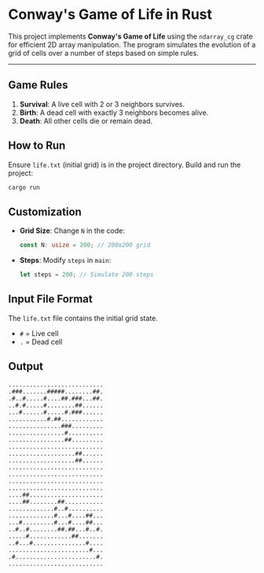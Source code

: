 # Conway's Game of Life in Rust

This project implements **Conway's Game of Life** using the `ndarray_cg` crate for efficient 2D array manipulation. The program simulates the evolution of a grid of cells over a number of steps based on simple rules.

---

## **Game Rules**

1. **Survival**: A live cell with 2 or 3 neighbors survives.
2. **Birth**: A dead cell with exactly 3 neighbors becomes alive.
3. **Death**: All other cells die or remain dead.

## **How to Run**

Ensure `life.txt` (initial grid) is in the project directory. Build and run the project:

```bash
cargo run
```

## **Customization**

- **Grid Size**: Change `N` in the code:
  ```rust
  const N: usize = 200; // 200x200 grid
  ```
- **Steps**: Modify `steps` in `main`:
  ```rust
  let steps = 200; // Simulate 200 steps
  ```

## **Input File Format**

The `life.txt` file contains the initial grid state.
   - `#` = Live cell
   - `.` = Dead cell

## **Output**

```
...........................
.###.......#####........##.
.#..#.....#....##.###...##.
..#.#.....#........##......
...#......#.....#.###......
...........#.##............
...............###.........
................#..........
................##.........
...........................
...................##......
...................##......
...........................
...........................
...........................
...........................
....##.....................
....##........##...........
.............#..#..........
.............#...#....##...
...#.........#...#....##...
..#..#........##.##...#..#.
.....#............##.......
..#...#...............#....
.......................#...
.#.......................#.
...........................
```